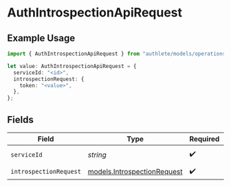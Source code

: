 # AuthIntrospectionApiRequest

## Example Usage

```typescript
import { AuthIntrospectionApiRequest } from "authlete/models/operations";

let value: AuthIntrospectionApiRequest = {
  serviceId: "<id>",
  introspectionRequest: {
    token: "<value>",
  },
};
```

## Fields

| Field                                                               | Type                                                                | Required                                                            | Description                                                         |
| ------------------------------------------------------------------- | ------------------------------------------------------------------- | ------------------------------------------------------------------- | ------------------------------------------------------------------- |
| `serviceId`                                                         | *string*                                                            | :heavy_check_mark:                                                  | A service ID.                                                       |
| `introspectionRequest`                                              | [models.IntrospectionRequest](../../models/introspectionrequest.md) | :heavy_check_mark:                                                  | N/A                                                                 |